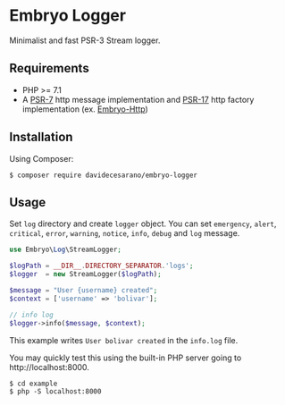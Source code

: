 # Embryo Logger
Minimalist and fast PSR-3 Stream logger.

## Requirements
* PHP >= 7.1
* A [PSR-7](https://www.php-fig.org/psr/psr-7/) http message implementation and [PSR-17](https://www.php-fig.org/psr/psr-17/) http factory implementation (ex. [Embryo-Http](https://github.com/davidecesarano/Embryo-Http))

## Installation
Using Composer:
```
$ composer require davidecesarano/embryo-logger
```

## Usage
Set `log` directory and create `logger` object. You can set `emergency`, `alert`, `critical`, `error`, `warning`, `notice`, `info`, `debug` and `log` message.
```php
use Embryo\Log\StreamLogger;

$logPath = __DIR__.DIRECTORY_SEPARATOR.'logs';
$logger  = new StreamLogger($logPath);

$message = "User {username} created";
$context = ['username' => 'bolivar'];

// info log
$logger->info($message, $context);
```
This example writes `User bolivar created` in the `info.log` file.

You may quickly test this using the built-in PHP server going to http://localhost:8000.
```
$ cd example
$ php -S localhost:8000
```